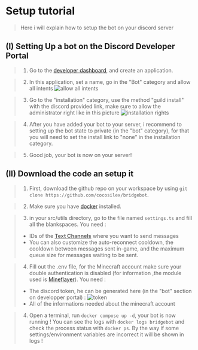 # Setup tutorial
> Here i will explain how to setup the bot on your discord server
## (I) Setting Up a bot on the Discord Developer Portal
> 1. Go to the [developer dashboard](https://discord.com/developers/applications), and create an application.

> 2. In this application, set a name, go in the "Bot" category and allow all intents ![allow all intents](./images/GatewayIntents.jpg)

> 3. Go to the "installation" category, use the method "guild install" with the discord provided link, make sure to allow the administrator right like in this picture ![installation rights](./images/InstallationRights.jpg)

> 4. After you have added your bot to your server, i recommend to setting up the bot state to private (in the "bot" category), for that you will need to set the install link to "none" in the installation category.

> 5. Good job, your bot is now on your server!

## (II) Download the code an setup it
> 1. First, download the github repo on your workspace by using `git clone https://github.com/cocosilex/bridgebot`.

> 2. Make sure you have [docker](https://www.docker.com/) installed.

> 3. in your src/utils directory, go to the file named `settings.ts` and fill all the blankspaces. You need :
> - IDs of the **<ins>Text Channels</ins>** where you want to send messages
> - You can also customize the auto-reconnect cooldown, the cooldown between messages sent in-game, and the maximum queue size for messages waiting to be sent.

> 4. Fill out the .env file, for the Minecraft account make sure your double authentication is disabled (for information ,the module used is [Mineflayer](https://github.com/PrismarineJS/mineflayer)). You need :
> - The discord token, he can be generated here (in the "bot" section on developper portal) : ![token](./images/Token.png)
> - All of the informations needed about the minecraft account

> 4. Open a terminal, run `docker compose up -d`, your bot is now running ! You can see the logs with `docker logs bridgebot` and check the process status with `docker ps`. By the way if some settings/environment variables are incorrect it will be shown in logs !
